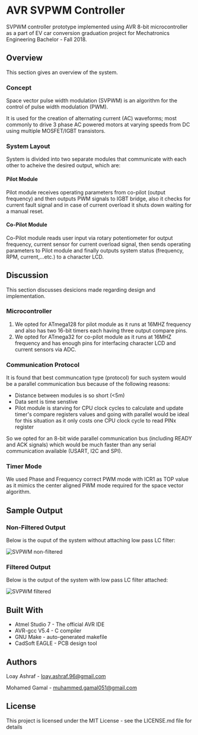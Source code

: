# AVR SVPWM Controller
SVPWM controller prototype implemented using AVR 8-bit microcontroller as a part of EV car conversion graduation project for Mechatronics Engineering Bachelor - Fall 2018.

## Overview
This section gives an overview of the system.

### Concept
Space vector pulse width modulation (SVPWM) is an algorithm for the control of pulse width modulation (PWM).

It is used for the creation of alternating current (AC) waveforms; most commonly to drive 3 phase AC powered motors at varying speeds from DC using multiple MOSFET/IGBT transistors. 

### System Layout
System is divided into two separate modules that communicate with each other to acheive the desired output, which are:

#### Pilot Module

Pilot module receives operating parameters from co-pilot (output frequency) and then outputs PWM signals to IGBT bridge, also it checks for current fault signal and in case of current overload it shuts down waiting for a manual reset.

#### Co-Pilot Module

Co-Pilot module reads user input via rotary potentiometer for output frequency, current sensor for current overload signal, then sends operating parameters to Pilot module and finally outputs system status (frequency, RPM, current,...etc.) to a character LCD.

## Discussion
This section discusses desicions made regarding design and implementation.

### Microcontroller

1. We opted for ATmega128 for pilot module as it runs at 16MHZ frequency and also has two 16-bit timers each having three output compare pins.
2. We opted for ATmega32 for co-pilot module as it runs at 16MHZ frequency and has enough pins for interfacing character LCD and current sensors via ADC.

### Communication Protocol

It is found that best communcation type (protocol) for such system would be a parallel communication bus because of the following reasons:

- Distance between modules is so short (<5m)
- Data sent is time senstive
- Pilot module is starving for CPU clock cycles to calculate and update timer's compare registers values and going with parallel would be ideal for this situation as it only costs one CPU clock cycle to read PINx register 

So we opted for an 8-bit wide parallel communication bus (including READY and ACK signals) which would be much faster than any serial communication available (USART, I2C and SPI).

### Timer Mode

We used Phase and Frequency correct PWM mode with ICR1 as TOP value as it mimics the center aligned PWM mode required for the space vector algorithm.

## Sample Output

### Non-Filtered Output

Below is the ouput of the system without attaching low pass LC filter:

![SVPWM non-filtered](https://user-images.githubusercontent.com/40588058/112097013-fcae1b00-8ba7-11eb-9de0-81aa6ed4a276.gif)

### Filtered Output

Below is the output of the system with low pass LC filter attached:

![SVPWM filtered](https://user-images.githubusercontent.com/40588058/112097103-1e0f0700-8ba8-11eb-857c-8ab76146bc39.gif)

## Built With
- Atmel Studio 7 - The official AVR IDE
- AVR-gcc V5.4 - C compiler
- GNU Make - auto-generated makefile
- CadSoft EAGLE - PCB design tool

## Authors
Loay Ashraf - <loay.ashraf.96@gmail.com>

Mohamed Gamal - <muhammed.gamal051@gmail.com>

## License
This project is licensed under the MIT License - see the LICENSE.md file for details
